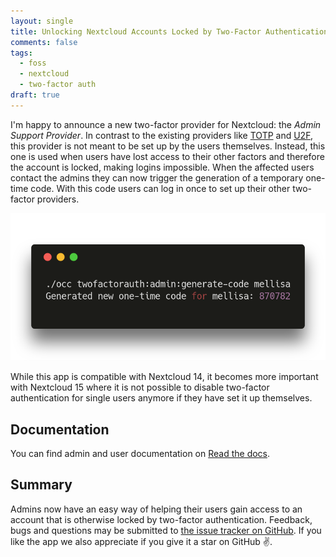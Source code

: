 ```yaml
---
layout: single
title: Unlocking Nextcloud Accounts Locked by Two-Factor Authentication
comments: false
tags:
  - foss
  - nextcloud
  - two-factor auth
draft: true
---
```


I'm happy to announce a new two-factor provider for Nextcloud: the *Admin Support Provider*. In contrast to the existing providers like [TOTP] and [U2F], this provider is not meant to be set up by the users themselves. Instead, this one is used when users have lost access to their other factors and therefore the account is locked, making logins impossible. When the affected users contact the admins they can now trigger the generation of a temporary one-time code. With this code users can log in once to set up their other two-factor providers.

![](/assets/20181008_unlock_nextcloud_2fa/term1.png)

While this app is compatible with Nextcloud 14, it becomes more important with Nextcloud 15 where it is not possible to disable two-factor authentication
for single users anymore if they have set it up themselves.

## Documentation

You can find admin and user documentation on [Read the docs](https://nextcloud-twofactor-admin.readthedocs.io/en/latest/).

## Summary

Admins now have an easy way of helping their users gain access to an account that is otherwise locked by two-factor authentication. Feedback, bugs and questions may be submitted to [the issue tracker on GitHub](https://github.com/ChristophWurst/twofactor_admin/issues). If you like the app we also appreciate if you give it a star on GitHub :v:.

[TOTP]: https://github.com/nextcloud/twofactor_totp
[U2F]: https://github.com/nextcloud/twofactor_u2f
